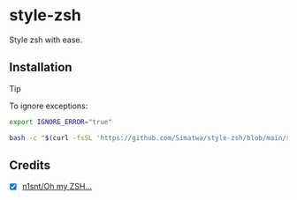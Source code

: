 # style-zsh
Style zsh with ease.


## Installation

> [!TIP]
> To ignore exceptions:

   ```bash
   export IGNORE_ERROR="true"
   ```

   ```bash
   bash -c "$(curl -fsSL 'https://github.com/Simatwa/style-zsh/blob/main/style-zsh.sh?raw=true')"
   ```

## Credits 

- [x] [n1snt/Oh my ZSH...](https://gist.github.com/n1snt/454b879b8f0b7995740ae04c5fb5b7df) 
